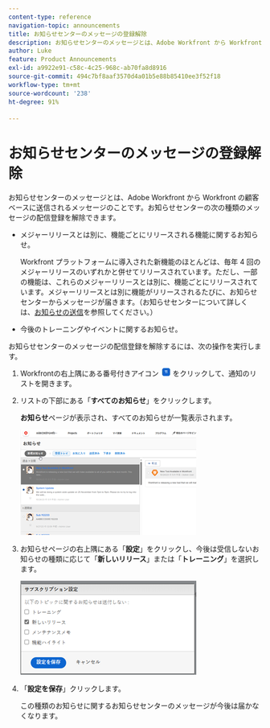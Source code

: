 ```yaml
---
content-type: reference
navigation-topic: announcements
title: お知らせセンターのメッセージの登録解除
description: お知らせセンターのメッセージとは、Adobe Workfront から Workfront の顧客ベースに送信されるメッセージのことです。お知らせセンターのメッセージの受信を登録解除できます。
author: Luke
feature: Product Announcements
exl-id: a9922e91-c58c-4c25-968c-ab70fa8d8916
source-git-commit: 494c7bf8aaf3570d4a01b5e88b85410ee3f52f18
workflow-type: tm+mt
source-wordcount: '238'
ht-degree: 91%

---
```


# お知らせセンターのメッセージの登録解除

お知らせセンターのメッセージとは、Adobe Workfront から Workfront の顧客ベースに送信されるメッセージのことです。お知らせセンターの次の種類のメッセージの配信登録を解除できます。

* メジャーリリースとは別に、機能ごとにリリースされる機能に関するお知らせ。

  Workfront プラットフォームに導入された新機能のほとんどは、毎年 4 回のメジャーリリースのいずれかと併せてリリースされています。ただし、一部の機能は、これらのメジャーリリースとは別に、機能ごとにリリースされています。メジャーリリースとは別に機能がリリースされるたびに、お知らせセンターからメッセージが届きます。（お知らせセンターについて詳しくは、[お知らせの送信](../../administration-and-setup/get-started-wf-administration/view-send-announcements.md)を参照してください。）

* 今後のトレーニングやイベントに関するお知らせ。

お知らせセンターのメッセージの配信登録を解除するには、次の操作を実行します。

1. Workfrontの右上隅にある番号付きアイコン ![ 通知アイコン ](assets/notifications-icon-jewel.jpg) をクリックして、通知のリストを開きます。
1. リストの下部にある「**すべてのお知らせ**」をクリックします。

   **お知らせ**&#x200B;ページが表示され、すべてのお知らせが一覧表示されます。

   ![お知らせページ](assets/announcements-page-qs-350x210.png)

1. お知らせページの右上隅にある「**設定**」をクリックし、今後は受信しないお知らせの種類に応じて「**新しいリリース**」または「**トレーニング**」を選択します。

   ![ 通知センターの設定 ](assets/announcementcenter-settings-350x187.png)

1. 「**設定を保存**」クリックします。

   この種類のお知らせに関するお知らせセンターのメッセージが今後は届かなくなります。
